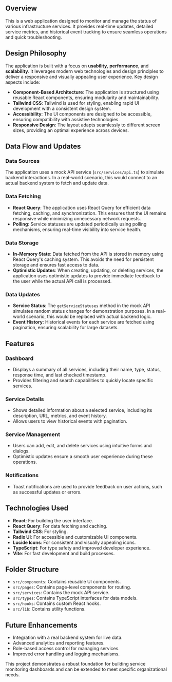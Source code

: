 
## Overview

This is a web application designed to monitor and manage the status of various infrastructure services. It provides real-time updates, detailed service metrics, and historical event tracking to ensure seamless operations and quick troubleshooting.

## Design Philosophy

The application is built with a focus on **usability**, **performance**, and **scalability**. It leverages modern web technologies and design principles to deliver a responsive and visually appealing user experience. Key design aspects include:

- **Component-Based Architecture**: The application is structured using reusable React components, ensuring modularity and maintainability.
- **Tailwind CSS**: Tailwind is used for styling, enabling rapid UI development with a consistent design system.
- **Accessibility**: The UI components are designed to be accessible, ensuring compatibility with assistive technologies.
- **Responsive Design**: The layout adapts seamlessly to different screen sizes, providing an optimal experience across devices.

## Data Flow and Updates

### Data Sources
The application uses a mock API service (`src/services/api.ts`) to simulate backend interactions. In a real-world scenario, this would connect to an actual backend system to fetch and update data.

### Data Fetching
- **React Query**: The application uses React Query for efficient data fetching, caching, and synchronization. This ensures that the UI remains responsive while minimizing unnecessary network requests.
- **Polling**: Service statuses are updated periodically using polling mechanisms, ensuring real-time visibility into service health.

### Data Storage
- **In-Memory State**: Data fetched from the API is stored in memory using React Query's caching system. This avoids the need for persistent storage and ensures fast access to data.
- **Optimistic Updates**: When creating, updating, or deleting services, the application uses optimistic updates to provide immediate feedback to the user while the actual API call is processed.

### Data Updates
- **Service Status**: The `getServiceStatuses` method in the mock API simulates random status changes for demonstration purposes. In a real-world scenario, this would be replaced with actual backend logic.
- **Event History**: Historical events for each service are fetched using pagination, ensuring scalability for large datasets.

## Features

### Dashboard
- Displays a summary of all services, including their name, type, status, response time, and last checked timestamp.
- Provides filtering and search capabilities to quickly locate specific services.

### Service Details
- Shows detailed information about a selected service, including its description, URL, metrics, and event history.
- Allows users to view historical events with pagination.

### Service Management
- Users can add, edit, and delete services using intuitive forms and dialogs.
- Optimistic updates ensure a smooth user experience during these operations.

### Notifications
- Toast notifications are used to provide feedback on user actions, such as successful updates or errors.

## Technologies Used

- **React**: For building the user interface.
- **React Query**: For data fetching and caching.
- **Tailwind CSS**: For styling.
- **Radix UI**: For accessible and customizable UI components.
- **Lucide Icons**: For consistent and visually appealing icons.
- **TypeScript**: For type safety and improved developer experience.
- **Vite**: For fast development and build processes.

## Folder Structure

- `src/components`: Contains reusable UI components.
- `src/pages`: Contains page-level components for routing.
- `src/services`: Contains the mock API service.
- `src/types`: Contains TypeScript interfaces for data models.
- `src/hooks`: Contains custom React hooks.
- `src/lib`: Contains utility functions.

## Future Enhancements

- Integration with a real backend system for live data.
- Advanced analytics and reporting features.
- Role-based access control for managing services.
- Improved error handling and logging mechanisms.

This project demonstrates a robust foundation for building service monitoring dashboards and can be extended to meet specific organizational needs.